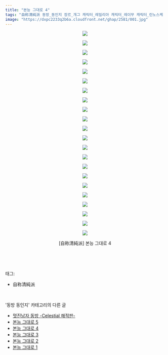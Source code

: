 ```yaml
---
title: "본능 그대로 4"
tags: "自称清純派 동방_동인지 장르_개그 캐릭터_레밀리아 캐릭터_레이무 캐릭터_린노스케 캐릭터_플랑드르"
image: "https://dxpc2233q2b6a.cloudfront.net/ghap/2581/001.jpg"
---
```

<div class="article">
<p style="text-align: center; clear: none; float: none;"><img src="{{ site.imgserver3 }}/ghap/2581/001.jpg"/></p>
<p style="text-align: center; clear: none; float: none;"><img src="{{ site.imgserver3 }}/ghap/2581/002.jpg"/></p>
<p style="text-align: center; clear: none; float: none;"><img src="{{ site.imgserver3 }}/ghap/2581/003.jpg"/></p>
<p style="text-align: center; clear: none; float: none;"><img src="{{ site.imgserver3 }}/ghap/2581/004.jpg"/></p>
<p style="text-align: center; clear: none; float: none;"><img src="{{ site.imgserver3 }}/ghap/2581/005.jpg"/></p>
<p style="text-align: center; clear: none; float: none;"><img src="{{ site.imgserver3 }}/ghap/2581/006.jpg"/></p>
<p style="text-align: center; clear: none; float: none;"><img src="{{ site.imgserver3 }}/ghap/2581/007.jpg"/></p>
<p style="text-align: center; clear: none; float: none;"><img src="{{ site.imgserver3 }}/ghap/2581/008.jpg"/></p>
<p style="text-align: center; clear: none; float: none;"><img src="{{ site.imgserver3 }}/ghap/2581/009.jpg"/></p>
<p style="text-align: center; clear: none; float: none;"><img src="{{ site.imgserver3 }}/ghap/2581/010.jpg"/></p>
<p style="text-align: center; clear: none; float: none;"><img src="{{ site.imgserver3 }}/ghap/2581/011.jpg"/></p>
<p style="text-align: center; clear: none; float: none;"><img src="{{ site.imgserver3 }}/ghap/2581/012.jpg"/></p>
<p style="text-align: center; clear: none; float: none;"><img src="{{ site.imgserver3 }}/ghap/2581/013.jpg"/></p>
<p style="text-align: center; clear: none; float: none;"><img src="{{ site.imgserver3 }}/ghap/2581/014.jpg"/></p>
<p style="text-align: center; clear: none; float: none;"><img src="{{ site.imgserver3 }}/ghap/2581/015.jpg"/></p>
<p style="text-align: center; clear: none; float: none;"><img src="{{ site.imgserver3 }}/ghap/2581/016.jpg"/></p>
<p style="text-align: center; clear: none; float: none;"><img src="{{ site.imgserver3 }}/ghap/2581/017.jpg"/></p>
<p style="text-align: center; clear: none; float: none;"><img src="{{ site.imgserver3 }}/ghap/2581/018.jpg"/></p>
<p style="text-align: center; clear: none; float: none;"><img src="{{ site.imgserver3 }}/ghap/2581/019.jpg"/></p>
<p style="text-align: center; clear: none; float: none;"><img src="{{ site.imgserver3 }}/ghap/2581/020.jpg"/></p>
<p style="text-align: center; clear: none; float: none;"><img src="{{ site.imgserver3 }}/ghap/2581/021.jpg"/></p>
<p style="text-align: center; clear: none; float: none;"><img src="{{ site.imgserver3 }}/ghap/2581/022.jpg"/></p>
<p style="text-align: center; clear: none; float: none;">[自称清純派] 본능 그대로 4</p>
<p><br/></p>
</div><br/>
<div class="tagTrail">
<p>태그: </p>
<ul>
<li>自称清純派</li>
</ul>
</div><br/>
<div class="another">
<p>'동방 동인지' 카테고리의 다른 글</p>
<ul>
<li><a href="/ghap_2583">멋진남자 동방 -Celestial 해적판-</a></li>
<li><a href="/ghap_2582">본능 그대로 5</a></li>
<li><a href="/ghap_2581">본능 그대로 4</a></li>
<li><a href="/ghap_2580">본능 그대로 3</a></li>
<li><a href="/ghap_2579">본능 그대로 2</a></li>
<li><a href="/ghap_2578">본능 그대로 1</a></li>
</ul>
</div><br/>
<div class="cb_module cb_fluid">
<div class="cb_wrt cb_profile">
</div><!-- commentList close -->
</div><br/>
